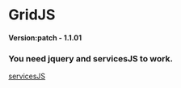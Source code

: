 # GridJS
#### Version:patch - 1.1.01

### You need jquery and servicesJS to work.

[servicesJS](https://github.com/YuonoLast/servicesJS)